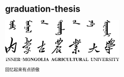 # graduation-thesis
![image](https://github.com/yy-tayu/graduation-thesis/blob/master/images/schoolLogo.png)

回忆起来有点骄傲
